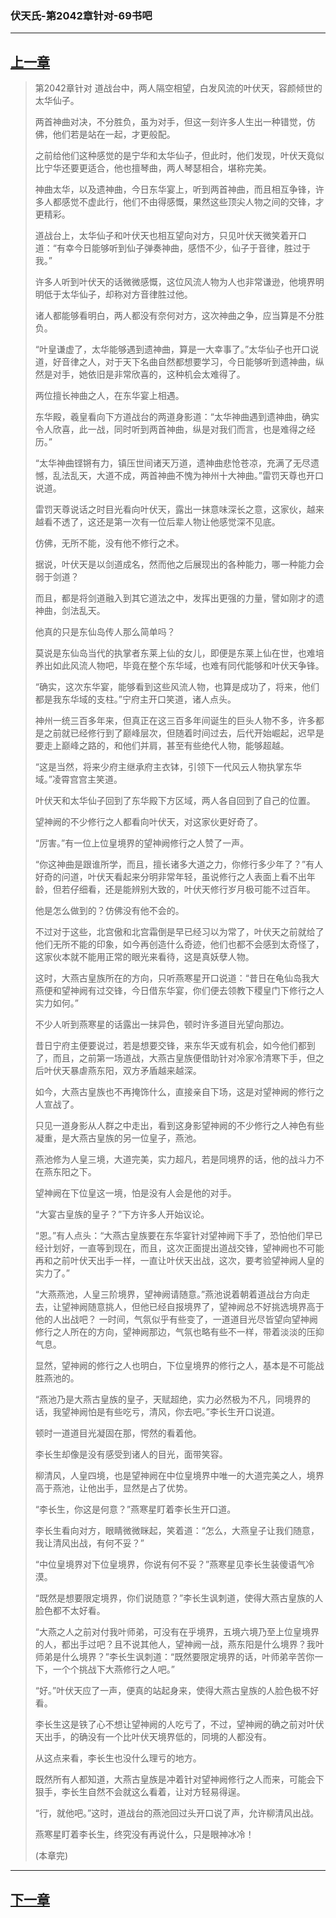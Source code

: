 ### 伏天氏-第2042章针对-69书吧

--------
[上一章](./21fc23a2c0f1e81545f6d774abd48ccd.md)
--------


>
>
>
>第2042章针对
>道战台中，两人隔空相望，白发风流的叶伏天，容颜倾世的太华仙子。
>
>两首神曲对决，不分胜负，虽为对手，但这一刻许多人生出一种错觉，仿佛，他们若是站在一起，才更般配。
>
>之前给他们这种感觉的是宁华和太华仙子，但此时，他们发现，叶伏天竟似比宁华还要更适合，他也擅琴曲，两人琴瑟相合，堪称完美。
>
>神曲太华，以及遗神曲，今日东华宴上，听到两首神曲，而且相互争锋，许多人都感觉不虚此行，他们不由得感慨，果然这些顶尖人物之间的交锋，才更精彩。
>
>道战台上，太华仙子和叶伏天也相互望向对方，只见叶伏天微笑着开口道：“有幸今日能够听到仙子弹奏神曲，感悟不少，仙子于音律，胜过于我。”
>
>许多人听到叶伏天的话微微感慨，这位风流人物为人也非常谦逊，他境界明明低于太华仙子，却称对方音律胜过他。
>
>诸人都能够看明白，两人都没有奈何对方，这次神曲之争，应当算是不分胜负。
>
>“叶皇谦虚了，太华能够遇到遗神曲，算是一大幸事了。”太华仙子也开口说道，好音律之人，对于天下名曲自然都想要学习，今日能够听到遗神曲，纵然是对手，她依旧是非常欣喜的，这种机会太难得了。
>
>两位擅长神曲之人，在东华宴上相遇。
>
>东华殿，羲皇看向下方道战台的两道身影道：“太华神曲遇到遗神曲，确实令人欣喜，此一战，同时听到两首神曲，纵是对我们而言，也是难得之经历。”
>
>“太华神曲铿锵有力，镇压世间诸天万道，遗神曲悲怆苍凉，充满了无尽遗憾，乱法乱天，大道不成，两首神曲不愧为神州十大神曲。”雷罚天尊也开口说道。
>
>雷罚天尊说话之时目光看向叶伏天，露出一抹意味深长之意，这家伙，越来越看不透了，这还是第一次有一位后辈人物让他感觉深不见底。
>
>仿佛，无所不能，没有他不修行之术。
>
>据说，叶伏天是以剑道成名，然而他之后展现出的各种能力，哪一种能力会弱于剑道？
>
>而且，都是将剑道融入到其它道法之中，发挥出更强的力量，譬如刚才的遗神曲，剑法乱天。
>
>他真的只是东仙岛传人那么简单吗？
>
>莫说是东仙岛当代的执掌者东莱上仙的女儿，即便是东莱上仙在世，也难培养出如此风流人物吧，毕竟在整个东华域，也难有同代能够和叶伏天争锋。
>
>“确实，这次东华宴，能够看到这些风流人物，也算是成功了，将来，他们都是我东华域的支柱。”宁府主开口笑道，诸人点头。
>
>神州一统三百多年来，但真正在这三百多年间诞生的巨头人物不多，许多都是之前就已经修行到了巅峰层次，但随着时间过去，后代开始崛起，迟早是要走上巅峰之路的，和他们并肩，甚至有些绝代人物，能够超越。
>
>“这是当然，将来少府主继承府主衣钵，引领下一代风云人物执掌东华域。”凌霄宫宫主笑道。
>
>叶伏天和太华仙子回到了东华殿下方区域，两人各自回到了自己的位置。
>
>望神阙的不少修行之人都看向叶伏天，对这家伙更好奇了。
>
>“厉害。”有一位上位皇境界的望神阙修行之人赞了一声。
>
>“你这神曲是跟谁所学，而且，擅长诸多大道之力，你修行多少年了？”有人好奇的问道，叶伏天看起来分明非常年轻，虽说修行之人表面上看不出年龄，但若仔细看，还是能辨别大致的，叶伏天修行岁月极可能不过百年。
>
>他是怎么做到的？仿佛没有他不会的。
>
>不过对于这些，北宫傲和北宫霜倒是早已经习以为常了，叶伏天之前就给了他们无所不能的印象，如今再创造什么奇迹，他们也都不会感到太奇怪了，这家伙本就不能用正常的眼光来看待，这是真妖孽人物。
>
>这时，大燕古皇族所在的方向，只听燕寒星开口说道：“昔日在龟仙岛我大燕便和望神阙有过交锋，今日借东华宴，你们便去领教下稷皇门下修行之人实力如何。”
>
>不少人听到燕寒星的话露出一抹异色，顿时许多道目光望向那边。
>
>昔日宁府主便要说过，若是想要交锋，来东华天或有机会，如今他们都到了，而且，之前第一场道战，大燕古皇族便借助针对冷家冷清寒下手，但之后叶伏天暴虐燕东阳，双方矛盾越来越深。
>
>如今，大燕古皇族也不再掩饰什么，直接亲自下场，这是对望神阙的修行之人宣战了。
>
>只见一道身影从人群之中走出，看到这身影望神阙的不少修行之人神色有些凝重，是大燕古皇族的另一位皇子，燕池。
>
>燕池修为人皇三境，大道完美，实力超凡，若是同境界的话，他的战斗力不在燕东阳之下。
>
>望神阙在下位皇这一境，怕是没有人会是他的对手。
>
>“大宴古皇族的皇子？”下方许多人开始议论。
>
>“恩。”有人点头：“大燕古皇族要在东华宴针对望神阙下手了，恐怕他们早已经计划好，一直等到现在，而且，这次正面提出道战交锋，望神阙也不可能再和之前叶伏天出手一样，一直让叶伏天出战，这次，要考验望神阙人皇的实力了。”
>
>“大燕燕池，人皇三阶境界，望神阙请随意。”燕池说着朝着道战台方向走去，让望神阙随意挑人，但他已经自报境界了，望神阙总不好挑选境界高于他的人出战吧？
>一时间，气氛似乎有些变了，一道道目光尽皆望向望神阙修行之人所在的方向，望神阙那边，气氛也略有些不一样，带着淡淡的压抑气息。
>
>显然，望神阙的修行之人也明白，下位皇境界的修行之人，基本是不可能战胜燕池的。
>
>“燕池乃是大燕古皇族的皇子，天赋超绝，实力必然极为不凡，同境界的话，我望神阙怕是有些吃亏，清风，你去吧。”李长生开口说道。
>
>顿时一道道目光凝固在那，愕然的看着他。
>
>李长生却像是没有感受到诸人的目光，面带笑容。
>
>柳清风，人皇四境，也是望神阙在中位皇境界中唯一的大道完美之人，境界高于燕池，让他出手，显然是占了优势。
>
>“李长生，你这是何意？”燕寒星盯着李长生开口道。
>
>李长生看向对方，眼睛微微眯起，笑着道：“怎么，大燕皇子让我们随意，我让清风出战，有何不妥？”
>
>“中位皇境界对下位皇境界，你说有何不妥？”燕寒星见李长生装傻语气冷漠。
>
>“既然是想要限定境界，你们说随意？”李长生讽刺道，使得大燕古皇族的人脸色都不太好看。
>
>“大燕之人之前对付我叶师弟，可没有在乎境界，五境六境乃至上位皇境界的人，都出手过吧？且不说其他人，望神阙一战，燕东阳是什么境界？我叶师弟是什么境界？”李长生讽刺道：“既然要限定境界的话，叶师弟辛苦你一下，一个个挑战下大燕修行之人吧。”
>
>“好。”叶伏天应了一声，便真的站起身来，使得大燕古皇族的人脸色极不好看。
>
>李长生这是铁了心不想让望神阙的人吃亏了，不过，望神阙的确之前对叶伏天出手，的确没有一个比叶伏天境界低的，同境的人都没有。
>
>从这点来看，李长生也没什么理亏的地方。
>
>既然所有人都知道，大燕古皇族是冲着针对望神阙修行之人而来，可能会下狠手，李长生自然不会就这么看着，让对方轻易得逞。
>
>“行，就他吧。”这时，道战台的燕池回过头开口说了声，允许柳清风出战。
>
>燕寒星盯着李长生，终究没有再说什么，只是眼神冰冷！
>
>(本章完)
>
>

--------
[下一章](./25aacd62d6c4a4dd9ee18f8bc09ff68f.md)
--------
